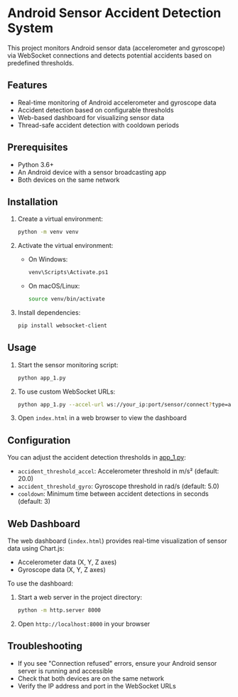 # Android Sensor Accident Detection System

This project monitors Android sensor data (accelerometer and gyroscope) via WebSocket connections and detects potential accidents based on predefined thresholds.

## Features

- Real-time monitoring of Android accelerometer and gyroscope data
- Accident detection based on configurable thresholds
- Web-based dashboard for visualizing sensor data
- Thread-safe accident detection with cooldown periods

## Prerequisites

- Python 3.6+
- An Android device with a sensor broadcasting app
- Both devices on the same network

## Installation

1. Create a virtual environment:
   ```bash
   python -m venv venv
   ```

2. Activate the virtual environment:
   - On Windows:
     ```bash
     venv\Scripts\Activate.ps1
     ```
   - On macOS/Linux:
     ```bash
     source venv/bin/activate
     ```

3. Install dependencies:
   ```bash
   pip install websocket-client
   ```

## Usage

1. Start the sensor monitoring script:
   ```bash
   python app_1.py
   ```

2. To use custom WebSocket URLs:
   ```bash
   python app_1.py --accel-url ws://your_ip:port/sensor/connect?type=android.sensor.accelerometer --gyro-url ws://your_ip:port/sensor/connect?type=android.sensor.gyroscope
   ```

3. Open `index.html` in a web browser to view the dashboard

## Configuration

You can adjust the accident detection thresholds in [app_1.py](file:///d:/PROJECTS%20%20GITHUB/SIH_2025/app_1.py):

- `accident_threshold_accel`: Accelerometer threshold in m/s² (default: 20.0)
- `accident_threshold_gyro`: Gyroscope threshold in rad/s (default: 5.0)
- `cooldown`: Minimum time between accident detections in seconds (default: 3)

## Web Dashboard

The web dashboard (`index.html`) provides real-time visualization of sensor data using Chart.js:
- Accelerometer data (X, Y, Z axes)
- Gyroscope data (X, Y, Z axes)

To use the dashboard:
1. Start a web server in the project directory:
   ```bash
   python -m http.server 8000
   ```
2. Open `http://localhost:8000` in your browser

## Troubleshooting

- If you see "Connection refused" errors, ensure your Android sensor server is running and accessible
- Check that both devices are on the same network
- Verify the IP address and port in the WebSocket URLs